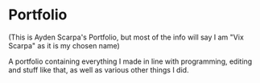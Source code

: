 # Portfolio
(This is Ayden Scarpa's Portfolio, but most of the info will say I am "Vix Scarpa" as it is my chosen name)

A portfolio containing everything I made in line with programming, editing and stuff like that, as well as various other things I did.
